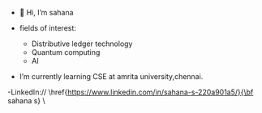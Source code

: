 - 👋 Hi, I’m sahana 


-  fields of interest:
     -  Distributive ledger technology
     -  Quantum computing
     -  AI  
 
-  I’m currently learning CSE at amrita university,chennai.

-LinkedIn://  \href{https://www.linkedin.com/in/sahana-s-220a901a5/}{\bf sahana s} \\


